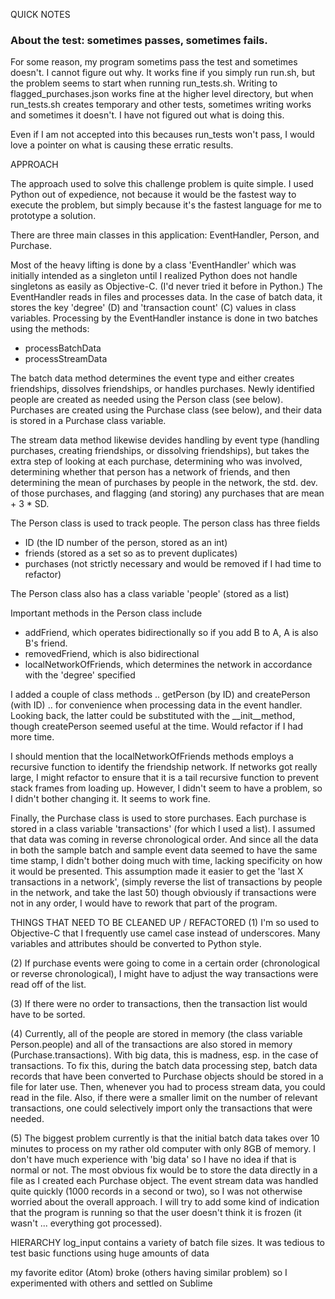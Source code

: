 QUICK NOTES

### About the test: sometimes passes, sometimes fails.
For some reason, my program sometims pass the test and sometimes doesn't. I cannot figure out why.
It works fine if you simply run run.sh, but the problem seems to start when running run_tests.sh.
Writing to flagged_purchases.json works fine at the higher level directory, but when run_tests.sh
creates temporary and other tests, sometimes writing works and sometimes it doesn't. I have not figured
out what is doing this.

Even if I am not accepted into this becauses run_tests won't pass, I would love a pointer on what
is causing these erratic results.


APPROACH

The approach used to solve this challenge problem is quite simple.
I used Python out of expedience, not because it would be the fastest way
to execute the problem, but simply because it's the fastest language for me
to prototype a solution.

There are three main classes in this application: EventHandler, Person, and Purchase.

Most of the heavy lifting is done by a class 'EventHandler'
which was initially intended as a singleton until I realized Python does not handle singletons
as easily as Objective-C. (I'd never tried it before in Python.) The EventHandler
reads in files and processes data. In the case of batch data, it stores the key
'degree' (D) and 'transaction count' (C) values in class variables. Processing by 
the EventHandler instance is done in two batches using the methods:

- processBatchData
- processStreamData

The batch data method determines the event type and either creates friendships, dissolves
friendships, or handles purchases. Newly identified people are created as needed using
the Person class (see below). Purchases are created using the Purchase class (see below),
and their data is stored in a Purchase class variable.

The stream data method likewise devides handling by event type (handling purchases, 
creating friendships, or dissolving friendships), but takes the extra step of looking at each
purchase, determining who was involved, determining whether that person has a network of friends,
and then determining the mean of purchases by people in the network, the std. dev. of those
purchases, and flagging (and storing) any purchases that are mean + 3 * SD.

The Person class is used to track people. The person class has three fields
- ID (the ID number of the person, stored as an int)
- friends (stored as a set so as to prevent duplicates)
- purchases (not strictly necessary and would be removed if I had time to refactor)

The Person class also has a class variable 'people' (stored as a list)

Important methods in the Person class include
- addFriend, which operates bidirectionally so if you add B to A, A is also B's friend.
- removedFriend, which is also bidirectional
- localNetworkOfFriends, which determines the network in accordance with the 'degree' specified

I added a couple of class methods .. getPerson (by ID) and createPerson (with ID) .. for convenience
when processing data in the event handler. Looking back, the latter could be substituted with the
__init__method, though createPerson seemed useful at the time. Would refactor if I had more time.

I should mention that the localNetworkOfFriends methods employs a recursive function to identify
the friendship network. If networks got really large, I might refactor to ensure that it is a tail
recursive function to prevent stack frames from loading up. However, I didn't seem to have a problem,
so I didn't bother changing it. It seems to work fine.

Finally, the Purchase class is used to store purchases. Each purchase is stored in a class variable
'transactions' (for which I used a list). I assumed that data was coming in reverse
chronological order. And since all the data in both the sample batch and sample event data seemed
to have the same time stamp, I didn't bother doing much with time, lacking specificity on how it
would be presented. This assumption made it easier to get the 'last X transactions in a network',
(simply reverse the list of transactions by people in the network, and take the last 50)
though obviously if transactions were not in any order, I would have to rework that part of the program.

THINGS THAT NEED TO BE CLEANED UP / REFACTORED
(1) I'm so used to Objective-C that I frequently use camel case instead of underscores. Many variables
 and attributes should be converted to Python style.

(2) If purchase events were going to come in a certain order (chronological or reverse chronological),
 I might have to adjust the way transactions were read off of the list.

(3) If there were no order to transactions, then the transaction list would have to be sorted.

(4) Currently, all of the people are stored in memory (the class variable Person.people) and
all of the transactions are also stored in memory (Purchase.transactions). With big data, this is
madness, esp. in the case of transactions. To fix this, during the batch data processing step,
batch data records that have been converted to Purchase objects should be stored in a file for later use.
Then, whenever you had to process stream data, you could read in the file. Also, if there were a smaller
limit on the number of relevant transactions, one could selectively import only the transactions that were
needed.

(5) The biggest problem currently is that the initial batch data takes over 10 minutes to process
on my rather old computer with only 8GB of memory. I don't have much experience with 'big data' 
so I have no idea if that is normal or not. The most obvious fix would be to store the data 
directly in a file as I created each Purchase object. The event stream data was handled quite quickly
(1000 records in a second or two), so I was not otherwise worried about the overall approach.
I will try to add some kind of indication that the program is running so that the user doesn't think it is
frozen (it wasn't ... everything got processed).

HIERARCHY
log_input contains a variety of batch file sizes. It was tedious to test basic functions using
huge amounts of data

my favorite editor (Atom) broke (others having similar problem) so I experimented with others and
settled on Sublime






